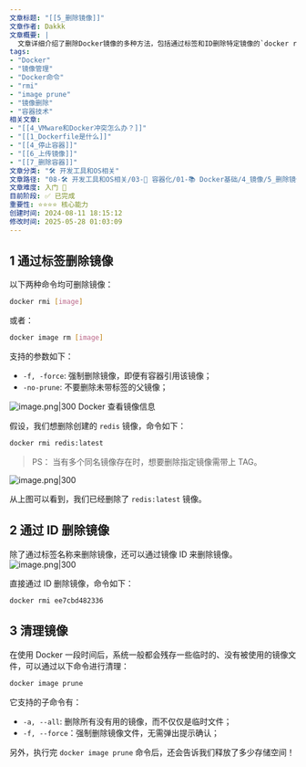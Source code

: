 ```yaml
---
文章标题: "[[5_删除镜像]]" 
文章作者: Dakkk
文章概要: |
  文章详细介绍了删除Docker镜像的多种方法，包括通过标签和ID删除特定镜像的`docker rmi`命令及其参数，以及清理系统中未使用镜像的`docker image prune`命令。提供了清晰的命令示例和操作截图，帮助用户有效管理Docker存储空间。
tags:
- "Docker"
- "镜像管理"
- "Docker命令"
- "rmi"
- "image prune"
- "镜像删除"
- "容器技术"
相关文章:
- "[[4_VMware和Docker冲突怎么办？]]"
- "[[1_Dockerfile是什么]]"
- "[[4_停止容器]]"
- "[[6_上传镜像]]"
- "[[7_删除容器]]"
文章分类: "🛠️ 开发工具和OS相关"
文章路径: "08-🛠️ 开发工具和OS相关/03-🐋 容器化/01-📚 Docker基础/4_镜像/5_删除镜像.md"
文章难度: 入门 🌱
目前阶段: ✅ 已完成
重要性: ⭐⭐⭐⭐ 核心能力
创建时间: 2024-08-11 18:15:12
修改时间: 2025-05-28 01:03:09
---
```


## 1 通过标签删除镜像

以下两种命令均可删除镜像：

```bash
docker rmi [image]
```

或者：

```bash
docker image rm [image]
```

支持的参数如下：
- `-f, -force`: 强制删除镜像，即便有容器引用该镜像；
- `-no-prune`: 不要删除未带标签的父镜像；

![image.png|300](https://my-obsidian-image.oss-cn-guangzhou.aliyuncs.com/2024/05/91a1b29008f545b12ddcd255d9a73d8b.png)
Docker 查看镜像信息

假设，我们想删除创建的 `redis` 镜像，命令如下：

```bash
docker rmi redis:latest
```

> PS： 当有多个同名镜像存在时，想要删除指定镜像需带上 TAG。

![image.png|300](https://my-obsidian-image.oss-cn-guangzhou.aliyuncs.com/2024/05/a9c37346f911f38781cd022a5561f22e.png)

从上图可以看到，我们已经删除了 `redis:latest` 镜像。

## 2 通过 ID 删除镜像

除了通过标签名称来删除镜像，还可以通过镜像 ID 来删除镜像。
![image.png|300](https://my-obsidian-image.oss-cn-guangzhou.aliyuncs.com/2024/05/93c232895827989cc99154624dc9c0fe.png)


直接通过 ID 删除镜像，命令如下：
```bach
docker rmi ee7cbd482336
```

## 3 清理镜像

在使用 Docker 一段时间后，系统一般都会残存一些临时的、没有被使用的镜像文件，可以通过以下命令进行清理：

```bash
docker image prune
```

它支持的子命令有：

- `-a, --all`: 删除所有没有用的镜像，而不仅仅是临时文件；
- `-f, --force`：强制删除镜像文件，无需弹出提示确认；

另外，执行完 `docker image prune` 命令后，还会告诉我们释放了多少存储空间！